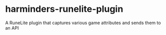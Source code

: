 # harminders-runelite-plugin
A RuneLite plugin that captures various game attributes and sends them to an API
